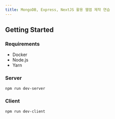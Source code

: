 ```yaml
---
title: MongoDB, Express, NextJS 활용 웹앱 제작 연습
---
```


## Getting Started

### Requirements

- Docker
- Node.js
- Yarn

### Server

```bash
npm run dev-server
```

<!-- It will run command `npm run dev-server` and `npm run dev-client` -->

### Client

```bash
npm run dev-client
```

